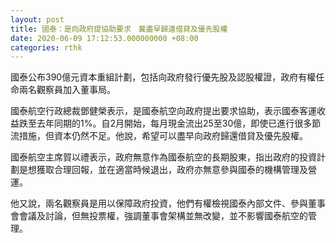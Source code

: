 ```yaml
---
layout: post
title: 國泰：是向政府提協助要求　冀盡早歸還借貸及優先股權
date: 2020-06-09 17:12:53.000000000 +08:00
categories: rthk
---
```


國泰公布390億元資本重組計劃，包括向政府發行優先股及認股權證，政府有權任命兩名觀察員加入董事局。

國泰航空行政總裁鄧健榮表示，是國泰航空向政府提出要求協助，表示國泰客運收益跌至去年同期的1%。自2月開始，每月現金流出25至30億，即使已進行很多節流措施，但資本仍然不足。他說，希望可以盡早向政府歸還借貸及優先股權。

國泰航空主席賀以禮表示，政府無意作為國泰航空的長期股東，指出政府的投資計劃是想獲取合理回報，並在適當時候退出，政府亦無意參與國泰的機構管理及營運。

他又說，兩名觀察員是用以保障政府投資，他們有權檢視國泰內部文件、參與董事會會議及討論，但無投票權，強調董事會架構並無改變，並不影響國泰航空的管理。
